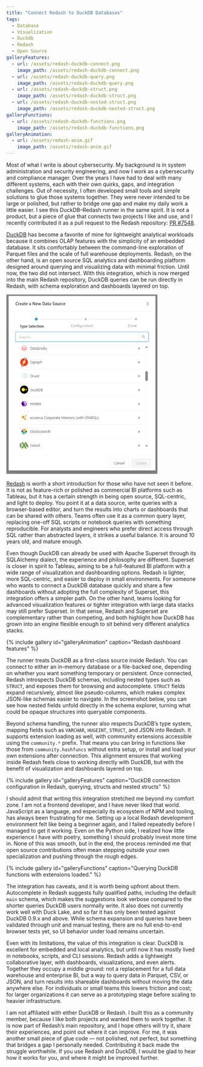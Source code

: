 ```yaml
---
title: "Connect Redash to DuckDB Databases"
tags:
  - Database
  - Visualization
  - Duckdb
  - Redash
  - Open Source
galleryFeatures:
  - url: /assets/redash-duckdb-connect.png
    image_path: /assets/redash-duckdb-connect.png
  - url: /assets/redash-duckdb-query.png
    image_path: /assets/redash-duckdb-query.png
  - url: /assets/redash-duckdb-struct.png
    image_path: /assets/redash-duckdb-struct.png
  - url: /assets/redash-duckdb-nested-struct.png
    image_path: /assets/redash-duckdb-nested-struct.png
galleryFunctions:
  - url: /assets/redash-duckdb-functions.png
    image_path: /assets/redash-duckdb-functions.png
galleryAnimation:
  - url: /assets/redash-anim.gif
    image_path: /assets/redash-anim.gif
---
```


Most of what I write is about cybersecurity. My background is in system administration and security engineering, and now I work as a cybersecurity and compliance manager. Over the years I have had to deal with many different systems, each with their own quirks, gaps, and integration challenges. Out of necessity, I often developed small tools and simple solutions to glue those systems together. They were never intended to be large or polished, but rather to bridge one gap and make my daily work a little easier. I see this DuckDB–Redash runner in the same spirit. It is not a product, but a piece of glue that connects two projects I like and use, and I recently contributed it as a pull request to the Redash repository: [PR #7548](https://github.com/getredash/redash/pull/7548).

[DuckDB](https://duckdb.org/) has become a favorite of mine for lightweight analytical workloads because it combines OLAP features with the simplicity of an embedded database. It sits comfortably between the command-line exploration of Parquet files and the scale of full warehouse deployments. Redash, on the other hand, is an open source SQL analytics and dashboarding platform designed around querying and visualizing data with minimal friction. Until now, the two did not intersect. With this integration, which is now merged into the main Redash repository, DuckDB queries can be run directly in Redash, with schema exploration and dashboards layered on top.

<img src="/assets/redash-duckdb-selector.png" width="400" alt="Redash data source selection with DuckDB visible">

[Redash](https://redash.io/) is worth a short introduction for those who have not seen it before. It is not as feature-rich or polished as commercial BI platforms such as Tableau, but it has a certain strength in being open source, SQL-centric, and light to deploy. You point it at a data source, write queries with a browser-based editor, and turn the results into charts or dashboards that can be shared with others. Teams often use it as a common query layer, replacing one-off SQL scripts or notebook queries with something reproducible. For analysts and engineers who prefer direct access through SQL rather than abstracted layers, it strikes a useful balance. It is around 10 years old, and mature enough.

Even though DuckDB can already be used with Apache Superset through its SQLAlchemy dialect, the experience and philosophy are different. Superset is closer in spirit to Tableau, aiming to be a full-featured BI platform with a wide range of visualization and dashboarding options. Redash is lighter, more SQL-centric, and easier to deploy in small environments. For someone who wants to connect a DuckDB database quickly and share a few dashboards without adopting the full complexity of Superset, this integration offers a simpler path. On the other hand, teams looking for advanced visualization features or tighter integration with large data stacks may still prefer Superset. In that sense, Redash and Superset are complementary rather than competing, and both highlight how DuckDB has grown into an engine flexible enough to sit behind very different analytics stacks.

{% include gallery id="galleryAnimation" caption="Redash dashboard features" %}

The runner treats DuckDB as a first-class source inside Redash. You can connect to either an in-memory database or a file-backed one, depending on whether you want something temporary or persistent. Once connected, Redash introspects DuckDB schemas, including nested types such as `STRUCT`, and exposes them for browsing and autocomplete. `STRUCT` fields expand recursively, almost like pseudo-columns, which makes complex JSON-like schemas easier to navigate. In the screenshot below, you can see how nested fields unfold directly in the schema explorer, turning what could be opaque structures into queryable components.

Beyond schema handling, the runner also respects DuckDB’s type system, mapping fields such as `VARCHAR`, `HUGEINT`, `STRUCT`, and JSON into Redash. It supports extension loading as well, with community extensions accessible using the `community.*` prefix. That means you can bring in functions like those from `community.hashfuncs` without extra setup, or install and load your own extensions after connection. This alignment ensures that working inside Redash feels close to working directly with DuckDB, but with the benefit of visualization and dashboards layered on top.

{% include gallery id="galleryFeatures" caption="DuckDB connection configuration in Redash, querying, structs and nested structs" %}

I should admit that writing this integration stretched me beyond my comfort zone. I am not a frontend developer, and I have never liked that world. JavaScript as a language, and especially its ecosystem of NPM and tooling, has always been frustrating for me. Setting up a local Redash development environment felt like being a beginner again, and I failed repeatedly before I managed to get it working. Even on the Python side, I realized how little experience I have with poetry, something I should probably invest more time in. None of this was smooth, but in the end, the process reminded me that open source contributions often mean stepping outside your own specialization and pushing through the rough edges.

{% include gallery id="galleryFunctions" caption="Querying DuckDB functions with extensions loaded." %}

The integration has caveats, and it is worth being upfront about them. Autocomplete in Redash suggests fully qualified paths, including the default `main` schema, which makes the suggestions look verbose compared to the shorter queries DuckDB users normally write. It also does not currently work well with Duck Lake, and so far it has only been tested against DuckDB 0.9.x and above. While schema expansion and queries have been validated through unit and manual testing, there are no full end-to-end browser tests yet, so UI behavior under load remains uncertain.

Even with its limitations, the value of this integration is clear. DuckDB is excellent for embedded and local analytics, but until now it has mostly lived in notebooks, scripts, and CLI sessions. Redash adds a lightweight collaborative layer, with dashboards, visualizations, and even alerts. Together they occupy a middle ground: not a replacement for a full data warehouse and enterprise BI, but a way to query data in Parquet, CSV, or JSON, and turn results into shareable dashboards without moving the data anywhere else. For individuals or small teams this lowers friction and cost; for larger organizations it can serve as a prototyping stage before scaling to heavier infrastructure.

I am not affiliated with either DuckDB or Redash. I built this as a community member, because I like both projects and wanted them to work together. It is now part of Redash’s main repository, and I hope others will try it, share their experiences, and point out where it can improve. For me, it was another small piece of glue code — not polished, not perfect, but something that bridges a gap I personally needed. Contributing it back made the struggle worthwhile. If you use Redash and DuckDB, I would be glad to hear how it works for you, and where it might be improved further.
